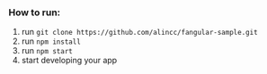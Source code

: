 ### How to run:
1. run `git clone https://github.com/alincc/fangular-sample.git`
2. run `npm install`
3. run `npm start`
4. start developing your app

